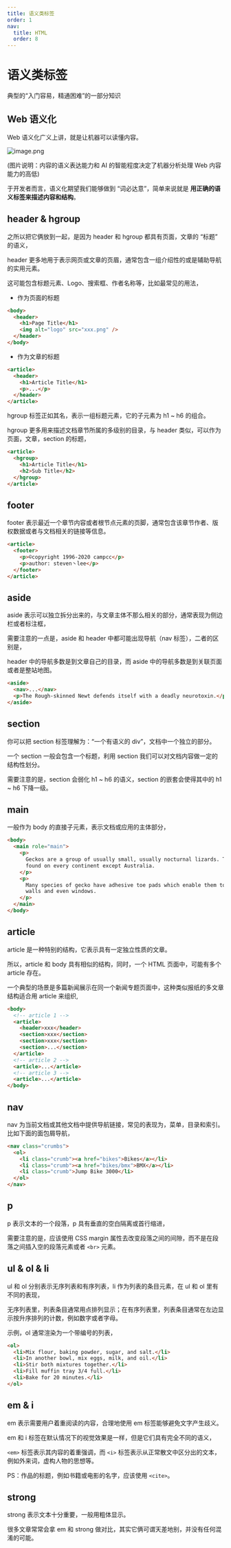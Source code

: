 ```yaml
---
title: 语义类标签
order: 1
nav:
  title: HTML
  order: 8
---
```


# 语义类标签

典型的“入门容易，精通困难”的一部分知识

## Web 语义化

Web 语义化广义上讲，就是让机器可以读懂内容。

![image.png](https://i.loli.net/2020/09/10/T9aQfv7FxC24ZPi.png)

(图片说明：内容的语义表达能力和 AI 的智能程度决定了机器分析处理 Web 内容能力的高低)

于开发者而言，语义化期望我们能够做到 “词必达意”，简单来说就是 **用正确的语义标签来描述内容和结构**。

## header & hgroup

之所以把它俩放到一起，是因为 header 和 hgroup 都具有页面，文章的 “标题” 的语义，

header 更多地用于表示网页或文章的页眉，通常包含一组介绍性的或是辅助导航的实用元素。

这可能包含标题元素、Logo、搜索框、作者名称等，比如最常见的用法，

- 作为页面的标题

```html
<body>
  <header>
    <h1>Page Title</h1>
    <img alt="logo" src="xxx.png" />
  </header>
</body>
```

- 作为文章的标题

```html
<article>
  <header>
    <h1>Article Title</h1>
    <p>...</p>
  </header>
</article>
```

hgroup 标签正如其名，表示一组标题元素，它的子元素为 h1 ~ h6 的组合。

hgroup 更多用来描述文档章节所属的多级别的目录，与 header 类似，可以作为页面，文章，section 的标题，

```html
<article>
  <hgroup>
    <h1>Article Title</h1>
    <h2>Sub Title</h2>
  </hgroup>
</article>
```

## footer

footer 表示最近一个章节内容或者根节点元素的页脚，通常包含该章节作者、版权数据或者与文档相关的链接等信息。

```html
<article>
  <footer>
    <p>©copyright 1996-2020 campcc</p>
    <p>author: steven丶lee</p>
  </footer>
</article>
```

## aside

aside 表示可以独立拆分出来的，与文章主体不那么相关的部分，通常表现为侧边栏或者标注框，

需要注意的一点是，aside 和 header 中都可能出现导航（nav 标签），二者的区别是，

header 中的导航多数是到文章自己的目录，而 aside 中的导航多数是到关联页面或者是整站地图。

```html
<aside>
  <nav>...</nav>
  <p>The Rough-skinned Newt defends itself with a deadly neurotoxin.</p>
</aside>
```

## section

你可以把 section 标签理解为：“一个有语义的 div”，文档中一个独立的部分。

一个 section 一般会包含一个标题，利用 section 我们可以对文档内容做一定的结构性划分。

需要注意的是，section 会弱化 h1 ~ h6 的语义，section 的嵌套会使得其中的 h1 ~ h6 下降一级。

## main

一般作为 body 的直接子元素，表示文档或应用的主体部分，

```html
<body>
  <main role="main">
    <p>
      Geckos are a group of usually small, usually nocturnal lizards. They are
      found on every continent except Australia.
    </p>
    <p>
      Many species of gecko have adhesive toe pads which enable them to climb
      walls and even windows.
    </p>
  </main>
</body>
```

## article

article 是一种特别的结构，它表示具有一定独立性质的文章。

所以，article 和 body 具有相似的结构，同时，一个 HTML 页面中，可能有多个 article 存在。

一个典型的场景是多篇新闻展示在同一个新闻专题页面中，这种类似报纸的多文章结构适合用 article 来组织,

```html
<body>
  <!-- article 1 -->
  <article>
    <header>xxx</header>
    <section>xxx</section>
    <section>xxx</section>
    <section>...</section>
  </article>
  <!-- article 2 -->
  <article>...</article>
  <!-- article 3 -->
  <article>...</article>
</body>
```

## nav

nav 为当前文档或其他文档中提供导航链接，常见的表现为，菜单，目录和索引。比如下面的面包屑导航，

```html
<nav class="crumbs">
  <ol>
    <li class="crumb"><a href="bikes">Bikes</a></li>
    <li class="crumb"><a href="bikes/bmx">BMX</a></li>
    <li class="crumb">Jump Bike 3000</li>
  </ol>
</nav>
```

## p

p 表示文本的一个段落，p 具有垂直的空白隔离或首行缩进，

需要注意的是，应该使用 CSS margin 属性去改变段落之间的间隙，而不是在段落之间插入空的段落元素或者 `<br>` 元素。

## ul & ol & li

ul 和 ol 分别表示无序列表和有序列表，li 作为列表的条目元素，在 ul 和 ol 里有不同的表现，

无序列表里，列表条目通常用点排列显示；在有序列表里，列表条目通常在左边显示按升序排列的计数，例如数字或者字母。

示例，ol 通常渲染为一个带编号的列表，

```html
<ol>
  <li>Mix flour, baking powder, sugar, and salt.</li>
  <li>In another bowl, mix eggs, milk, and oil.</li>
  <li>Stir both mixtures together.</li>
  <li>Fill muffin tray 3/4 full.</li>
  <li>Bake for 20 minutes.</li>
</ol>
```

## em & i

em 表示需要用户着重阅读的内容，合理地使用 em 标签能够避免文字产生歧义。

em 和 i 标签在默认情况下的视觉效果是一样，但是它们具有完全不同的语义，

`<em>` 标签表示其内容的着重强调，而 `<i>` 标签表示从正常散文中区分出的文本，例如外来词，虚构人物的思想等。

PS：作品的标题，例如书籍或电影的名字，应该使用 `<cite>`。

## strong

strong 表示文本十分重要，一般用粗体显示。

很多文章常常会拿 em 和 strong 做对比，其实它俩可谓天差地别，并没有任何混淆的可能。
